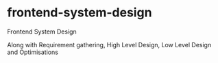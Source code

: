 # frontend-system-design
Frontend System Design

Along with Requirement gathering, High Level Design, Low Level Design and Optimisations
